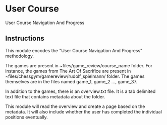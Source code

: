 User Course
===========

User Course Navigation And Progress

Instructions
------------

This module encodes the "User Course Navigation And Progress" methodology.

The games are present in ~files/game_review/course_name folder. For instance, the games from The Art Of Sacrifice are present in ~files/chessgym/gamereview/rudolf_spielmann/ folder. The games themselves are in the files named game_1, game_2 ..., game_37.

In addition to the games, there is an overview.txt file. It is a tab delimited text file that contains metadata about the folder.

This module will read the overview and create a page based on the metadata. It will also include whether the user has completed the individual positions eventually.
